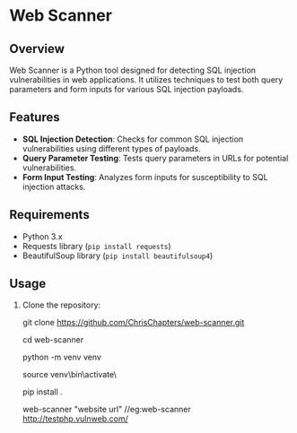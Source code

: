 # Web Scanner

## Overview
Web Scanner is a Python tool designed for detecting SQL injection vulnerabilities in web applications. It utilizes techniques to test both query parameters and form inputs for various SQL injection payloads.

## Features
- **SQL Injection Detection**: Checks for common SQL injection vulnerabilities using different types of payloads.
- **Query Parameter Testing**: Tests query parameters in URLs for potential vulnerabilities.
- **Form Input Testing**: Analyzes form inputs for susceptibility to SQL injection attacks.

## Requirements
- Python 3.x
- Requests library (`pip install requests`)
- BeautifulSoup library (`pip install beautifulsoup4`)

## Usage
1. Clone the repository:
   
   git clone https://github.com/ChrisChapters/web-scanner.git
   
   cd web-scanner

   python -m venv venv

   source venv\bin\activate\

   pip install .

   web-scanner "website url"  //eg:web-scanner http://testphp.vulnweb.com/

   
